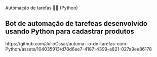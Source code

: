 Automação de tarefas 👨‍💻  (Python)
<h2>Bot de automação de tarefeas desenvolvido usando Python para cadastrar produtos</h2>
https://github.com/JulioCssar/automa--o-de-tarefas-com-Python/assets/104035913/d70d6ee7-4187-4399-a821-027a9ee86178

